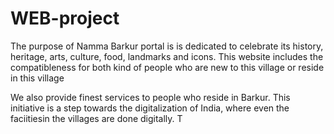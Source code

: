 # WEB-project
The purpose of Namma Barkur portal is is dedicated to celebrate
its history, heritage, arts, culture, food, landmarks and icons. This
website includes the compatibleness for both kind of people who
are new to this village or reside in this village

We also provide finest services to people who reside in Barkur. This
initiative is a step towards the digitalization of India, where even
the faciitiesin the villages are done digitally. T
